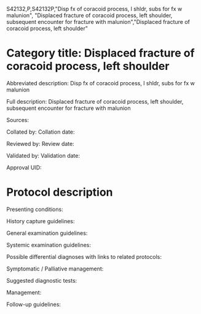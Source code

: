 S42132,P,S42132P,"Disp fx of coracoid process, l shldr, subs for fx w malunion", "Displaced fracture of coracoid process, left shoulder, subsequent encounter for fracture with malunion","Displaced fracture of coracoid process, left shoulder"
# Category title: Displaced fracture of coracoid process, left shoulder

Abbreviated description: Disp fx of coracoid process, l shldr, subs for fx w malunion

Full description: Displaced fracture of coracoid process, left shoulder, subsequent encounter for fracture with malunion

Sources:

Collated by:
Collation date:

Reviewed by:
Review date:

Validated by:
Validation date:

Approval UID:

# Protocol description

Presenting conditions:

History capture guidelines:

General examination guidelines:

Systemic examination guidelines:

Possible differential diagnoses with links to related protocols:

Symptomatic / Palliative management:

Suggested diagnostic tests:

Management:

Follow-up guidelines:
